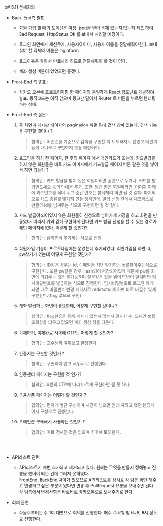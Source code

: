 b# 5.11 전체회의

- Back-End측 발표 :

  - 회원 가입 할 때의 도메인은 미정. json을 받아 문제 있는지 없는지 체크 하여 Bad Request, HttpStatus Ok 를 보내서 처리할 예정이다.
  - 로그인 화면에서 세션쿠키, 사용자아이디, 사용자 이름을 전달해줘야한다. 보내줘야 할 객체의 이름은 loginform

  - 로그아웃은 알아서 만료처리 하므로 전달해줘야 할 것이 없다.

  - 계좌 생성 버튼이 있었으면 좋겠다.

- Front-End 측 발표 :

  - 카카오 오븐에 프로토타이핑 한 페이지와 동일하게 React 컴포넌트 개발하여 발표. 동작코드는 아직 없으며 링크만 달아서 Router 로 버튼을 누르면 렌더링 하는 상태.

- Front-End 측 질문 :

  1. 홈 화면과 게시판 페이지의 pagination 화면 밑에 검색 창이 있는데, 검색 기능을 구현할 것이냐 ?

     > 협의안 : 어떤것을 기준으로 검색을 구현할 지 토의하지도 않았고 메인기능이 아니므로 구현하지 않을 예정이다.

  2. 로그인을 하기 전 페이지, 한 후의 페이지 에서 개인카드가 뜨는데, 카드발급을 하지 않은 회원들은 바로 카드 이미지에서 카드발급 페이지 버튼 같은 것을 넣어서 하면 되는가 ?

     > 협의안 : 카드 발급을 받지 않은 회원이라면 공란으로 두거나, 카드를 발급받으세요 등의 안내문 추가. 또한, 발급 받은 회원이라면, 이미지 아래에 카드번호를 적어 두고 중간 번호는 블러처리 하면 될 것 같다. 마지막으로 카드 종류를 몇가지 만들 생각인데, 발급 신청 란에서 체크박스로 만들어 id를 넘겨주는 식으로 구현하면 될 것 같다.

  3. 카드 발급이 되어있지 않은 회원들이 신청으로 넘어가게 가정을 하고 화면을 만들었다. 따라서 위와 같이 구현하게 된다면 카드 발급 신청을 할 수 있는 경로가 메인 페이지에 없다. 어떻게 할 것인가?

     > 협의안 : 홈화면에 추가하는 식으로 진행.

  4. 회원가입 기능이 프로토타입에는 없었는데 추가되었다.
     회원가입을 하면 id, pw찾기가 있는데 어떻게 구현할 것인가?

     > 협의안 : ID같은 경우는 id, 이메일을 치면 일치하는 id를찾아주는식으로 구현한다. 또한 pw같은 경우 Hash되어 저장되어있기 때문에 pw를 화면에 띄워주는 것은 불가능하며 질문같은 것을 넣어 답변이 일치하면 임시비밀번호를 발급하는 식으로 진행한다. 임시비밀번호로 로그인 하게 되면 바로 비밀번호 변경 페이지로 redirect되게 하여 바로 바꿀수 있게 구현한다.(flag 값으로 구현)

  5. 계좌 발급하는 화면이 필요한데, 어떻게 구현할 것이냐 ?

     > 협의안 : flag설정을 통해 계좌가 있는지 없는지 검사한 후, 있다면 보통 조회창을 띄우고 없으면 계좌 생성 창을 띄운다.

  6. 이체하기, 이체완료 사이에 OTP는 어떻게 할 것인가?

     > 협의안 : 교수님께 여쭤보고 결정한다.

  7. 인증서는 구현할 것인가 ?

     > 협의안 : 구현하지 않고 id/pw 로 진행한다.

  8. 인증센터 페이지는 구현할 것 인가?

     > 협의안 : 6번의 OTP에 따라 다르게 구현하면 될 듯 하다.

  9. 금융상품 페이지는 어떻게 할 것인가 ?

     > 협의안 : 편하게 일단 구성하며 시간이 남으면 원래 하려고 했던 랜딩페이지 구성으로 진행한다.

  10. 도메인은 구매해서 사용하는 것인가 ?
      > 협의안 : 따로 정해진 것은 없으며 추후에 토의한다.

<br/>
<br/>

- API리스트 관련

  - API리스트가 매번 추가되고 제거되고 있다. 원래는 무엇을 만들지 정해놓고 진행을 했어야 되는 건데 그러지 못하였다.  
    FrontEnd, BackEnd 차이가 있으므로 API리스트를 상시로 각 팀은 확인 해주고 변경하고 싶은 부분이 있다면 변경 후 PullRequest 요청을 보내주면 된다. 양 팀측에서 변경사항은 바로바로 카카오톡으로 보내주기로 한다.

- 회의 관련
  - 다음주부터는 주 1회 대면으로 회의를 진행한다.
    매주 수요일 밤 6~8, 9시 정도로 진행한다.
